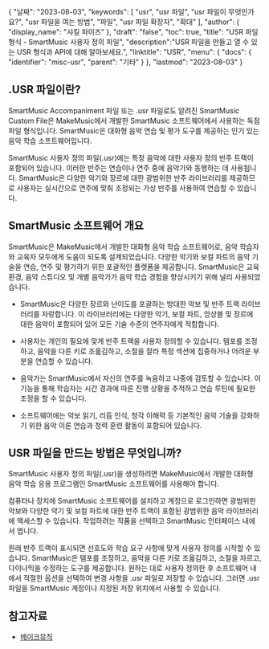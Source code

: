 {
"날짜": "2023-08-03",
  "keywords": [
"usr",
"usr 파일",
"usr 파일이 무엇인가요?",
"usr 파일을 여는 방법",
"파일",
"usr 파일 확장자",
"확대"
],
  "author": {
"display_name": "샤킬 파이즈"
},
"draft": "false",
"toc": true,
"title": "USR 파일 형식 - SmartMusic 사용자 정의 파일",
  "description":"USR 파일을 만들고 열 수 있는 USR 형식과 API에 대해 알아보세요.",
"linktitle": "USR",
  "menu": {
    "docs": {
      "identifier": "misc-usr",
"parent": "기타"
}
},
"lastmod": "2023-08-03"
}

## .USR 파일이란?

SmartMusic Accompaniment 파일 또는 .usr 파일로도 알려진 SmartMusic Custom File은 MakeMusic에서 개발한 SmartMusic 소프트웨어에서 사용하는 독점 파일 형식입니다. SmartMusic은 대화형 음악 연습 및 평가 도구를 제공하는 인기 있는 음악 학습 소프트웨어입니다.

SmartMusic 사용자 정의 파일(.usr)에는 특정 음악에 대한 사용자 정의 반주 트랙이 포함되어 있습니다. 이러한 반주는 연습이나 연주 중에 음악가와 동행하는 데 사용됩니다. SmartMusic은 다양한 악기와 장르에 대한 광범위한 반주 라이브러리를 제공하므로 사용자는 실시간으로 연주에 맞춰 조정되는 가상 반주를 사용하여 연습할 수 있습니다.

## SmartMusic 소프트웨어 개요

SmartMusic은 MakeMusic에서 개발한 대화형 음악 학습 소프트웨어로, 음악 학습자와 교육자 모두에게 도움이 되도록 설계되었습니다. 다양한 악기와 보컬 파트의 음악 기술을 연습, 연주 및 평가하기 위한 포괄적인 플랫폼을 제공합니다. SmartMusic은 교육 환경, 음악 스튜디오 및 개별 음악가가 음악 학습 경험을 향상시키기 위해 널리 사용되었습니다.

- SmartMusic은 다양한 장르와 난이도를 포괄하는 방대한 악보 및 반주 트랙 라이브러리를 자랑합니다. 이 라이브러리에는 다양한 악기, 보컬 파트, 앙상블 및 장르에 대한 음악이 포함되어 있어 모든 기술 수준의 연주자에게 적합합니다.

- 사용자는 개인의 필요에 맞게 반주 트랙을 사용자 정의할 수 있습니다. 템포를 조정하고, 음악을 다른 키로 조옮김하고, 소절을 잘라 특정 섹션에 집중하거나 어려운 부분을 연습할 수 있습니다.

- 음악가는 SmartMusic에서 자신의 연주를 녹음하고 나중에 검토할 수 있습니다. 이 기능을 통해 학습자는 시간 경과에 따른 진행 상황을 추적하고 연습 루틴에 필요한 조정을 할 수 있습니다.

- 소프트웨어에는 악보 읽기, 리듬 인식, 청각 이해력 등 기본적인 음악 기술을 강화하기 위한 음악 이론 연습과 청력 훈련 활동이 포함되어 있습니다.

## USR 파일을 만드는 방법은 무엇입니까?

SmartMusic 사용자 정의 파일(.usr)을 생성하려면 MakeMusic에서 개발한 대화형 음악 학습 응용 프로그램인 SmartMusic 소프트웨어를 사용해야 합니다.

컴퓨터나 장치에 SmartMusic 소프트웨어를 설치하고 계정으로 로그인하면 광범위한 악보와 다양한 악기 및 보컬 파트에 대한 반주 트랙이 포함된 광범위한 음악 라이브러리에 액세스할 수 있습니다. 작업하려는 작품을 선택하고 SmartMusic 인터페이스 내에서 엽니다.

원래 반주 트랙이 표시되면 선호도와 학습 요구 사항에 맞게 사용자 정의를 시작할 수 있습니다. SmartMusic은 템포를 조정하고, 음악을 다른 키로 조옮김하고, 소절을 자르고, 다이나믹을 수정하는 도구를 제공합니다. 원하는 대로 사용자 정의한 후 소프트웨어 내에서 적절한 옵션을 선택하여 변경 사항을 .usr 파일로 저장할 수 있습니다. 그러면 .usr 파일을 SmartMusic 계정이나 지정된 저장 위치에서 사용할 수 있습니다.

## 참고자료
- [메이크뮤직](https://www.makemusic.com/)

